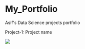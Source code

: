 # My_Portfolio
Asif's Data Science projects portfolio


Project-1: Project name

![](/images/data_scince_image.avif)
